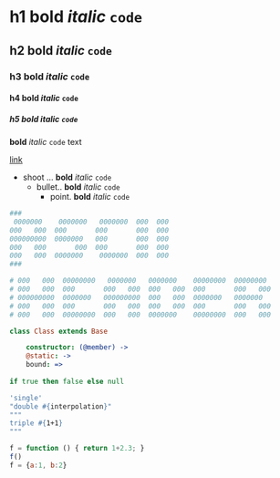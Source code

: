 # h1 **bold** *italic* `code`
## h2 **bold** *italic* `code`
### h3 **bold** *italic* `code`
#### h4 **bold** *italic* `code`
##### h5 **bold** *italic* `code`

**bold** *italic* `code` text

[link](http://dot.com/dir/page.html)

- shoot ... **bold** *italic* `code`
    - bullet.. **bold** *italic* `code`
        - point. **bold** *italic* `code`
        
```coffeescript
###
 0000000    0000000   0000000  000  000  
000   000  000       000       000  000  
000000000  0000000   000       000  000  
000   000       000  000       000  000  
000   000  0000000    0000000  000  000  
###

# 000   000  00000000   0000000   0000000    00000000  00000000   
# 000   000  000       000   000  000   000  000       000   000  
# 000000000  0000000   000000000  000   000  0000000   0000000    
# 000   000  000       000   000  000   000  000       000   000  
# 000   000  00000000  000   000  0000000    00000000  000   000  

class Class extends Base

    constructor: (@member) ->
    @static: ->
    bound: =>
    
if true then false else null

'single'
"double #{interpolation}"
"""
triple #{1+1}
"""
```

```javascript
f = function () { return 1+2.3; }
f()
f = {a:1, b:2}
```